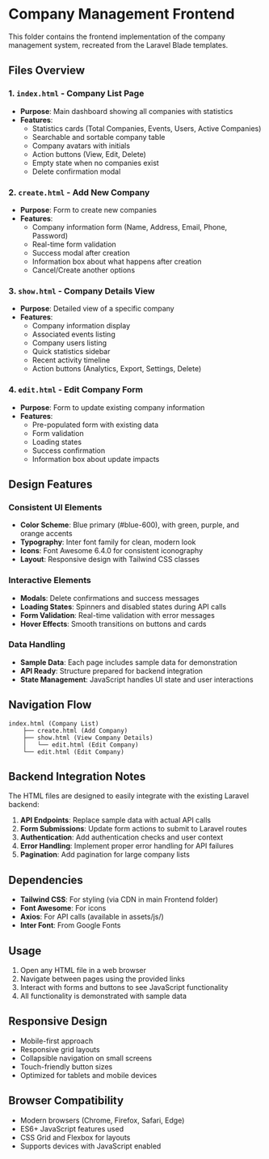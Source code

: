 # Company Management Frontend

This folder contains the frontend implementation of the company management system, recreated from the Laravel Blade templates.

## Files Overview

### 1. `index.html` - Company List Page

- **Purpose**: Main dashboard showing all companies with statistics
- **Features**:
  - Statistics cards (Total Companies, Events, Users, Active Companies)
  - Searchable and sortable company table
  - Company avatars with initials
  - Action buttons (View, Edit, Delete)
  - Empty state when no companies exist
  - Delete confirmation modal

### 2. `create.html` - Add New Company

- **Purpose**: Form to create new companies
- **Features**:
  - Company information form (Name, Address, Email, Phone, Password)
  - Real-time form validation
  - Success modal after creation
  - Information box about what happens after creation
  - Cancel/Create another options

### 3. `show.html` - Company Details View

- **Purpose**: Detailed view of a specific company
- **Features**:
  - Company information display
  - Associated events listing
  - Company users listing
  - Quick statistics sidebar
  - Recent activity timeline
  - Action buttons (Analytics, Export, Settings, Delete)

### 4. `edit.html` - Edit Company Form

- **Purpose**: Form to update existing company information
- **Features**:
  - Pre-populated form with existing data
  - Form validation
  - Loading states
  - Success confirmation
  - Information box about update impacts

## Design Features

### Consistent UI Elements

- **Color Scheme**: Blue primary (#blue-600), with green, purple, and orange accents
- **Typography**: Inter font family for clean, modern look
- **Icons**: Font Awesome 6.4.0 for consistent iconography
- **Layout**: Responsive design with Tailwind CSS classes

### Interactive Elements

- **Modals**: Delete confirmations and success messages
- **Loading States**: Spinners and disabled states during API calls
- **Form Validation**: Real-time validation with error messages
- **Hover Effects**: Smooth transitions on buttons and cards

### Data Handling

- **Sample Data**: Each page includes sample data for demonstration
- **API Ready**: Structure prepared for backend integration
- **State Management**: JavaScript handles UI state and user interactions

## Navigation Flow

```
index.html (Company List)
    ├── create.html (Add Company)
    ├── show.html (View Company Details)
    │   └── edit.html (Edit Company)
    └── edit.html (Edit Company)
```

## Backend Integration Notes

The HTML files are designed to easily integrate with the existing Laravel backend:

1. **API Endpoints**: Replace sample data with actual API calls
2. **Form Submissions**: Update form actions to submit to Laravel routes
3. **Authentication**: Add authentication checks and user context
4. **Error Handling**: Implement proper error handling for API failures
5. **Pagination**: Add pagination for large company lists

## Dependencies

- **Tailwind CSS**: For styling (via CDN in main Frontend folder)
- **Font Awesome**: For icons
- **Axios**: For API calls (available in assets/js/)
- **Inter Font**: From Google Fonts

## Usage

1. Open any HTML file in a web browser
2. Navigate between pages using the provided links
3. Interact with forms and buttons to see JavaScript functionality
4. All functionality is demonstrated with sample data

## Responsive Design

- Mobile-first approach
- Responsive grid layouts
- Collapsible navigation on small screens
- Touch-friendly button sizes
- Optimized for tablets and mobile devices

## Browser Compatibility

- Modern browsers (Chrome, Firefox, Safari, Edge)
- ES6+ JavaScript features used
- CSS Grid and Flexbox for layouts
- Supports devices with JavaScript enabled

